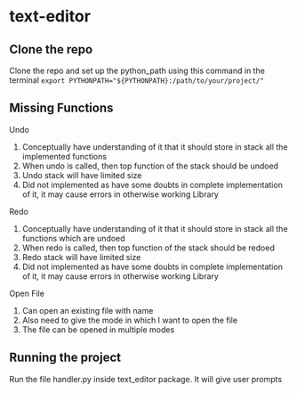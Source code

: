 # text-editor


## Clone the repo
Clone the repo and set up the python_path using this command in the terminal 
`export PYTHONPATH="${PYTHONPATH}:/path/to/your/project/"`

## Missing Functions
Undo
1. Conceptually have understanding of it that it should store in stack all the implemented functions
2. When undo is called, then top function of the stack should be undoed
3. Undo stack will have limited size
4. Did not implemented as have some doubts in complete implementation of it, it may cause errors in otherwise working Library

Redo
1. Conceptually have understanding of it that it should store in stack all the functions which are undoed
2. When redo is called, then top function of the stack should be redoed
3. Redo stack will have limited size
4. Did not implemented as have some doubts in complete implementation of it, it may cause errors in otherwise working Library

Open File
1. Can open an existing file with name
2. Also need to give the mode in which I want to open the file
3. The file can be opened in multiple modes 


## Running the project
Run the file handler.py inside text_editor package.
It will give user prompts
